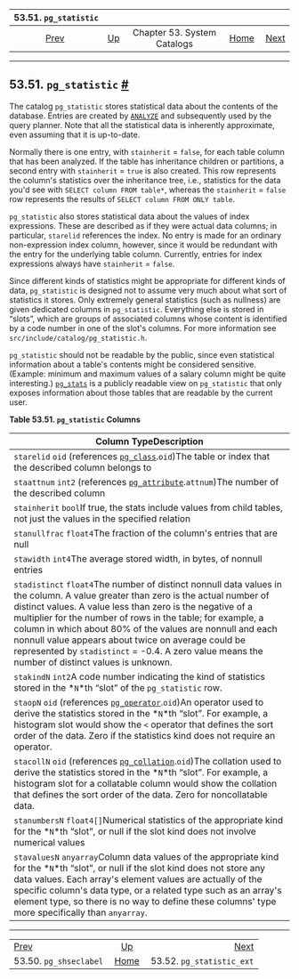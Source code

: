 <!--?xml version="1.0" encoding="UTF-8" standalone="no"?-->

|                    53.51. `pg_statistic`                   |                                                   |                             |                                                       |                                                                  |
| :--------------------------------------------------------: | :------------------------------------------------ | :-------------------------: | ----------------------------------------------------: | ---------------------------------------------------------------: |
| [Prev](catalog-pg-shseclabel.html "53.50. pg_shseclabel")  | [Up](catalogs.html "Chapter 53. System Catalogs") | Chapter 53. System Catalogs | [Home](index.html "PostgreSQL 17devel Documentation") |  [Next](catalog-pg-statistic-ext.html "53.52. pg_statistic_ext") |

***

## 53.51. `pg_statistic` [#](#CATALOG-PG-STATISTIC)



The catalog `pg_statistic` stores statistical data about the contents of the database. Entries are created by [`ANALYZE`](sql-analyze.html "ANALYZE") and subsequently used by the query planner. Note that all the statistical data is inherently approximate, even assuming that it is up-to-date.

Normally there is one entry, with `stainherit` = `false`, for each table column that has been analyzed. If the table has inheritance children or partitions, a second entry with `stainherit` = `true` is also created. This row represents the column's statistics over the inheritance tree, i.e., statistics for the data you'd see with `SELECT column FROM table*`, whereas the `stainherit` = `false` row represents the results of `SELECT column FROM ONLY table`.

`pg_statistic` also stores statistical data about the values of index expressions. These are described as if they were actual data columns; in particular, `starelid` references the index. No entry is made for an ordinary non-expression index column, however, since it would be redundant with the entry for the underlying table column. Currently, entries for index expressions always have `stainherit` = `false`.

Since different kinds of statistics might be appropriate for different kinds of data, `pg_statistic` is designed not to assume very much about what sort of statistics it stores. Only extremely general statistics (such as nullness) are given dedicated columns in `pg_statistic`. Everything else is stored in “slots”, which are groups of associated columns whose content is identified by a code number in one of the slot's columns. For more information see `src/include/catalog/pg_statistic.h`.

`pg_statistic` should not be readable by the public, since even statistical information about a table's contents might be considered sensitive. (Example: minimum and maximum values of a salary column might be quite interesting.) [`pg_stats`](view-pg-stats.html "54.27. pg_stats") is a publicly readable view on `pg_statistic` that only exposes information about those tables that are readable by the current user.

**Table 53.51. `pg_statistic` Columns**

| Column TypeDescription                                                                                                                                                                                                                                                                                                                                                                                                                                                             |
| ---------------------------------------------------------------------------------------------------------------------------------------------------------------------------------------------------------------------------------------------------------------------------------------------------------------------------------------------------------------------------------------------------------------------------------------------------------------------------------- |
| `starelid` `oid` (references [`pg_class`](catalog-pg-class.html "53.11. pg_class").`oid`)The table or index that the described column belongs to                                                                                                                                                                                                                                                                                                                                   |
| `staattnum` `int2` (references [`pg_attribute`](catalog-pg-attribute.html "53.7. pg_attribute").`attnum`)The number of the described column                                                                                                                                                                                                                                                                                                                                        |
| `stainherit` `bool`If true, the stats include values from child tables, not just the values in the specified relation                                                                                                                                                                                                                                                                                                                                                              |
| `stanullfrac` `float4`The fraction of the column's entries that are null                                                                                                                                                                                                                                                                                                                                                                                                           |
| `stawidth` `int4`The average stored width, in bytes, of nonnull entries                                                                                                                                                                                                                                                                                                                                                                                                            |
| `stadistinct` `float4`The number of distinct nonnull data values in the column. A value greater than zero is the actual number of distinct values. A value less than zero is the negative of a multiplier for the number of rows in the table; for example, a column in which about 80% of the values are nonnull and each nonnull value appears about twice on average could be represented by `stadistinct` = -0.4. A zero value means the number of distinct values is unknown. |
| `stakindN` `int2`A code number indicating the kind of statistics stored in the *`N`*th “slot” of the `pg_statistic` row.                                                                                                                                                                                                                                                                                                                                                           |
| `staopN` `oid` (references [`pg_operator`](catalog-pg-operator.html "53.34. pg_operator").`oid`)An operator used to derive the statistics stored in the *`N`*th “slot”. For example, a histogram slot would show the `<` operator that defines the sort order of the data. Zero if the statistics kind does not require an operator.                                                                                                                                               |
| `stacollN` `oid` (references [`pg_collation`](catalog-pg-collation.html "53.12. pg_collation").`oid`)The collation used to derive the statistics stored in the *`N`*th “slot”. For example, a histogram slot for a collatable column would show the collation that defines the sort order of the data. Zero for noncollatable data.                                                                                                                                                |
| `stanumbersN` `float4[]`Numerical statistics of the appropriate kind for the *`N`*th “slot”, or null if the slot kind does not involve numerical values                                                                                                                                                                                                                                                                                                                            |
| `stavaluesN` `anyarray`Column data values of the appropriate kind for the *`N`*th “slot”, or null if the slot kind does not store any data values. Each array's element values are actually of the specific column's data type, or a related type such as an array's element type, so there is no way to define these columns' type more specifically than `anyarray`.                                                                                                             |

***

|                                                            |                                                       |                                                                  |
| :--------------------------------------------------------- | :---------------------------------------------------: | ---------------------------------------------------------------: |
| [Prev](catalog-pg-shseclabel.html "53.50. pg_shseclabel")  |   [Up](catalogs.html "Chapter 53. System Catalogs")   |  [Next](catalog-pg-statistic-ext.html "53.52. pg_statistic_ext") |
| 53.50. `pg_shseclabel`                                     | [Home](index.html "PostgreSQL 17devel Documentation") |                                        53.52. `pg_statistic_ext` |
